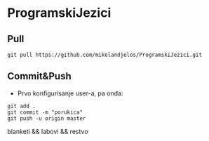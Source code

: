 # ProgramskiJezici

## Pull

`git pull https://github.com/mikelandjelos/ProgramskiJezici.git`

## Commit&Push

- Prvo konfigurisanje user-a, pa onda:

```
git add .
git commit -m "porukica"
git push -u origin master
```

blanketi &amp;&amp; labovi &amp;&amp; restvo

